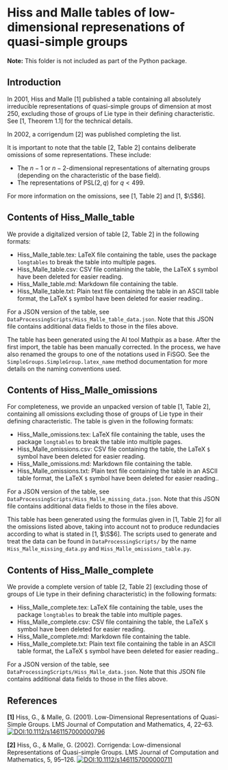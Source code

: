# Hiss and Malle tables of low-dimensional represenations of quasi-simple groups

**Note:** This folder is not included as part of the Python package.

## Introduction

In 2001, Hiss and Malle [1] published a table containing all absolutely irreducible representations of quasi-simple groups
of dimension at most 250, excluding those of groups of Lie type in their defining characteristic. See [1, Theorem 1.1] for the technical details.

In 2002, a corrigendum [2] was published completing the list.

It is important to note that the table [2, Table 2] contains deliberate omissions of some representations. These include:
- The $n-1$ or $n-2$-dimensional representations of alternating groups (depending on the characteristic of the base field).
- The representations of PSL$(2,q)$ for $q < 499$.

For more information on the omissions, see [1, Table 2] and [1, $\S$6].

## Contents of Hiss_Malle_table
We provide a digitalized version of table [2, Table 2] in the following formats:
 - Hiss_Malle_table.tex: LaTeX file containing the table, uses the package `longtables` to break the table into multiple pages.
 - Hiss_Malle_table.csv: CSV file containing the table, the LaTeX `$` symbol have been deleted for easier reading.
 - Hiss_Malle_table.md: Markdown file containing the table.
 - Hiss_Malle_table.txt: Plain text file containing the table in an ASCII table format, the LaTeX `$` symbol have been deleted for easier reading..

For a JSON version of the table, see `DataProcessingScripts/Hiss_Malle_table_data.json`. Note that this JSON file contains additional data fields
to those in the files above.

The table has been generated using the AI tool Mathpix as a base. After the first import, the table has been manually corrected.
In the process, we have also renamed the groups to one of the notations used in FiSGO. See the `SimpleGroups.SimpleGroup.latex_name` method documentation for more details
on the naming conventions used.

## Contents of Hiss_Malle_omissions
For completeness, we provide an unpacked version of table [1, Table 2], containing all omissions excluding those of groups 
of Lie type in their defining characteristic. The table is given in the following formats:
 - Hiss_Malle_omissions.tex: LaTeX file containing the table, uses the package `longtables` to break the table into multiple pages.
 - Hiss_Malle_omissions.csv: CSV file containing the table, the LaTeX `$` symbol have been deleted for easier reading.
 - Hiss_Malle_omissions.md: Markdown file containing the table.
 - Hiss_Malle_omissions.txt: Plain text file containing the table in an ASCII table format, the LaTeX `$` symbol have been deleted for easier reading..

For a JSON version of the table, see `DataProcessingScripts/Hiss_Malle_missing_data.json`. Note that this JSON file contains additional data fields
to those in the files above.

This table has been generated using the formulas given in [1, Table 2] for all the omissions listed above, taking into account
not to produce redundacies according to what is stated in [1, $\S$6]. The scripts used to generate and treat the data can 
be found in `DataProcessingScripts/` by the name `Hiss_Malle_missing_data.py` and `Hiss_Malle_omissions_table.py`.

## Contents of Hiss_Malle_complete
We provide a complete version of table [2, Table 2] (excluding those of groups of Lie type in their defining characteristic) in the following formats:
 - Hiss_Malle_complete.tex: LaTeX file containing the table, uses the package `longtables` to break the table into multiple pages.
 - Hiss_Malle_complete.csv: CSV file containing the table, the LaTeX `$` symbol have been deleted for easier reading.
 - Hiss_Malle_complete.md: Markdown file containing the table.
 - Hiss_Malle_complete.txt: Plain text file containing the table in an ASCII table format, the LaTeX `$` symbol have been deleted for easier reading..

For a JSON version of the table, see `DataProcessingScripts/Hiss_Malle_data.json`. Note that this JSON file contains additional data fields
to those in the files above.


## References
**[1]** Hiss, G., & Malle, G. (2001). Low-Dimensional Representations of Quasi-Simple Groups. LMS Journal of Computation and Mathematics, 4, 22–63.
[![DOI:10.1112/s1461157000000796](https://zenodo.org/badge/DOI/10.1112/s1461157000000796.svg)](https://doi.org/10.1112/s1461157000000796)

**[2]** Hiss, G., & Malle, G. (2002). Corrigenda: Low-dimensional Representations of Quasi-simple Groups. LMS Journal of Computation and Mathematics, 5, 95–126.
[![DOI:10.1112/s1461157000000711](https://zenodo.org/badge/DOI/10.1112/s1461157000000711.svg)](https://doi.org/10.1112/s1461157000000711)
